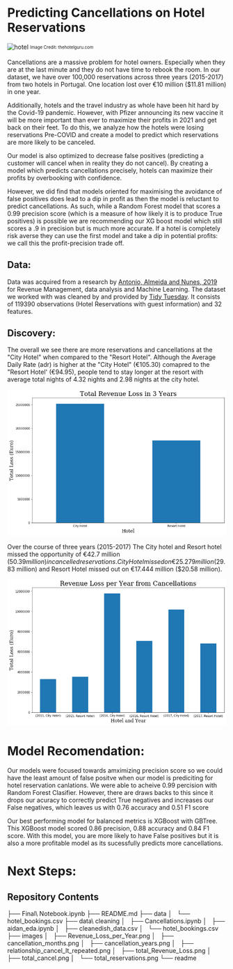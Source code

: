 # Predicting Cancellations on Hotel Reservations
![hotel](https://www.thehotelguru.com/_images/f0/30/f030e43b7ede4f4bc74c7332ae2d3711/portugal-s1180x560.jpg)
<sub><sup>Image Credit: thehotelguru.com</sup></sub>


Cancellations are a massive problem for hotel owners. Especially when they are at the last minute and they do not have time to rebook the room. In our dataset, we have over 100,000 reservations across three years (2015-2017) from two hotels in Portugal. One location lost over €10 million ($11.81 million) in one year. 

Additionally, hotels and the travel industry as whole have been hit hard by the Covid-19 pandemic. However, with Pfizer announcing its new vaccine it will be more important than ever to maximize their profits in 2021 and get back on their feet. To do this, we analyze how the hotels were losing reservations Pre-COVID and create a model to predict which reservations are more likely to be canceled. 

Our model is also optimized to decrease false positives (predicting a customer will cancel when in reality they do not cancel). By creating a model which predicts cancellations precisely, hotels can maximize their profits by overbooking with confidence. 

However, we did find that models oriented for maximising the avoidance of false positives does lead to a dip in profit as then the model is reluctant to predict cancellations. As such, while a Random Forest model that scores a 0.99 precision score (which is a measure of how likely it is to produce True positives) is possible we are recommending our XG boost model which still scores a .9 in precision but is much more accurate. If a hotel is completely risk averse they can use the first model and take a dip in potential profits: we call this the profit-precision trade off. 


## Data:
Data was acquired from a research by [Antonio, Almeida and Nunes, 2019](https://www.sciencedirect.com/science/article/pii/S2352340918315191?via%3Dihub) for Revenue Management, data analysis and Machine Learning. The dataset we worked with was cleaned by and provided by [Tidy Tuesday](https://github.com/rfordatascience/tidytuesday/blob/master/data/2020/2020-02-11/readme.md). 
It consists of 119390 observations (Hotel Reservations with guest information) and 32 features. 

## Discovery:

The overall we see there are more reservations and cancellations at the "City Hotel" when compared to the "Resort Hotel". 
Although the Average Daily Rate (adr) is higher at the "City Hotel" (€105.30) comapred to the "Resort Hotel' (€94.95), people tend to stay longer at the resort with average total nights of 4.32 nights and 2.98 nights at the city hotel. 

![Total Loss](https://github.com/acoco10/Hotel-Cancellation-Model/blob/main/images/total_Revenue_Loss.png)

Over the course of three years (2015-2017) The City hotel and Resort hotel missed the opportunity of €42.7 million ($50.39 million) in cancelled reservations. City Hotel missed on €25.279 million ($29.83 million) and Resort Hotel missed out on €17.444 million ($20.58 million). 

![Revenue Loss per year](https://github.com/acoco10/Hotel-Cancellation-Model/blob/main/images/Revenue_Loss_per_Year.png)

# Model Recomendation:
Our models were focused towards amximizing precision score so we could have the least amount of false positve when our model is prediciting for hotel reservation canlations. We were able to acheive 0.99 percision with Random Forest Clasifier. However, there are draws backs to this since it drops our acuracy to correctly predict True negatives and increases our False negatives, which leaves us with 0.76 accuracy and 0.51 F1 score

Our best performing model for balanced metrics is XGBoost with GBTree. This XGBoost model scored 0.86 precision, 0.88 accuracy and 0.84 F1 score. With this model, you are more likely to have False positives but it is also a more profitable model as its sucessfully predicts more cancellations. 

# Next Steps:



## Repository Contents
├── Final\ Notebook.ipynb
├── README.md
├── data
│   └── hotel_bookings.csv
├── data\ cleaning
│   ├── Cancellations.ipynb
│   ├── aidan_eda.ipynb
│   ├── cleanedish_data.csv
│   └── hotel_bookings.csv
├── images
│   ├── Revenue_Loss_per_Year.png
│   ├── cancellation_months.png
│   ├── cancellation_years.png
│   ├── relationship_cancel_lt_repeated.png
│   ├── total_Revenue_Loss.png
│   ├── total_cancel.png
│   └── total_reservations.png
└── readme
